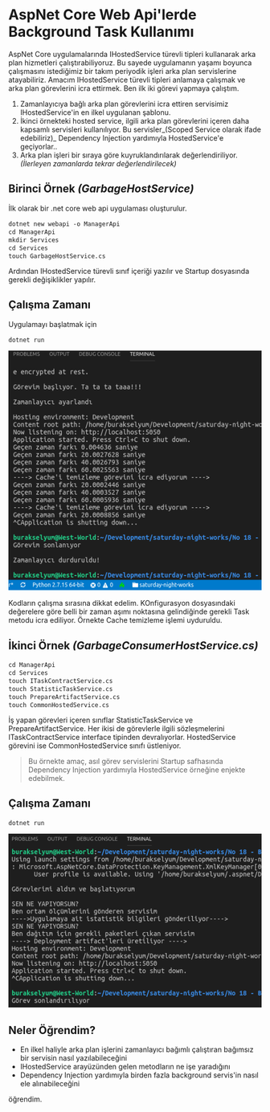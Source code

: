# AspNet Core Web Api'lerde Background Task Kullanımı

AspNet Core uygulamalarında IHostedService türevli tipleri kullanarak arka plan hizmetleri çalıştırabiliyoruz. Bu sayede uygulamanın yaşamı boyunca çalışmasını istediğimiz bir takım periyodik işleri arka plan servislerine atayabiliriz. Amacım IHostedService türevli tipleri anlamaya çalışmak ve arka plan görevlerini icra ettirmek. Ben ilk iki görevi yapmaya çalıştım. 

1. Zamanlayıcıya bağlı arka plan görevlerini icra ettiren servisimiz IHostedService'in en ilkel uygulanan şablonu. 
2. İkinci örnekteki hosted service, ilgili arka plan görevlerini içeren daha kapsamlı servisleri kullanılıyor. Bu servisler_(Scoped Service olarak ifade edebiliriz)_ Dependency Injection yardımıyla HostedService'e geçiyorlar..
3. Arka plan işleri bir sıraya göre kuyruklandırılarak değerlendiriliyor. _(İlerleyen zamanlarda tekrar değerlendirilecek)_

## Birinci Örnek _(GarbageHostService)_

İlk olarak bir .net core web api uygulaması oluşturulur.

```
dotnet new webapi -o ManagerApi
cd ManagerApi
mkdir Services
cd Services
touch GarbageHostService.cs
```

Ardından IHostedService türevli sınıf içeriği yazılır ve Startup dosyasında gerekli değişiklikler yapılır.

## Çalışma Zamanı

Uygulamayı başlatmak için

```
dotnet run
```

![cover_1.png](cover_1.png)

Kodların çalışma sırasına dikkat edelim. KOnfigurasyon dosyasındaki değerelere göre belli bir zaman aşımı noktasına gelindiğinde gerekli Task metodu icra ediliyor. Örnekte Cache temizleme işlemi uyduruldu.

## İkinci Örnek _(GarbageConsumerHostService.cs)_

```
cd ManagerApi
cd Services
touch ITaskContractService.cs
touch StatisticTaskService.cs
touch PrepareArtifactService.cs
touch CommonHostedService.cs
```

İş yapan görevleri içeren sınıflar StatisticTaskService ve PrepareArtifactService. Her ikisi de görevlerle ilgili sözleşmelerini ITaskContractService interface tipinden devralıyorlar. HostedService görevini ise CommonHostedService sınıfı üstleniyor. 

>Bu örnekte amaç, asıl görev servislerini Startup safhasında Dependency Injection yardımıyla HostedService örneğine enjekte edebilmek.

## Çalışma Zamanı

```
dotnet run
```

![cover_2.png](cover_2.png)

## Neler Öğrendim?

- En ilkel haliyle arka plan işlerini zamanlayıcı bağımlı çalıştıran bağımsız bir servisin nasıl yazılabileceğini
- IHostedService arayüzünden gelen metodların ne işe yaradığını
- Dependency Injection yardımıyla birden fazla background servis'in nasıl ele alınabileceğini

öğrendim.